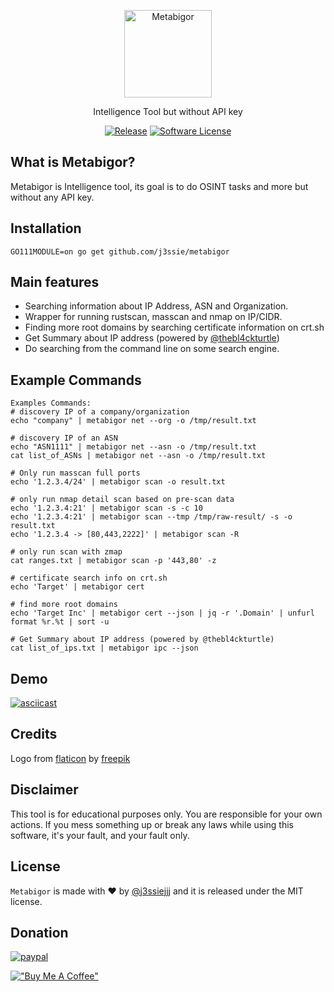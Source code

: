 <p align="center">
  <img alt="Metabigor" src="https://user-images.githubusercontent.com/23289085/143042137-28f8e7e5-e485-4dc8-a09b-10759a593210.png" height="140" />
  <p align="center">Intelligence Tool but without API key</p>
  <p align="center">
    <a href="https://github.com/j3ssie/metabigor"><img alt="Release" src="https://img.shields.io/github/v/release/j3ssie/metabigor.svg"></a>
    <a href=""><img alt="Software License" src="https://img.shields.io/badge/license-MIT-brightgreen.svg?style=flat-square"></a>
  </p>
</p>

## What is Metabigor?

Metabigor is Intelligence tool, its goal is to do OSINT tasks and more but without any API key.

## Installation

```
GO111MODULE=on go get github.com/j3ssie/metabigor
```

## Main features

- Searching information about IP Address, ASN and Organization.
- Wrapper for running rustscan, masscan and nmap on IP/CIDR.
- Finding more root domains by searching certificate information on crt.sh
- Get Summary about IP address (powered by [@thebl4ckturtle](https://github.com/theblackturtle))
- Do searching from the command line on some search engine.


## Example Commands

```
Examples Commands:
# discovery IP of a company/organization
echo "company" | metabigor net --org -o /tmp/result.txt

# discovery IP of an ASN
echo "ASN1111" | metabigor net --asn -o /tmp/result.txt
cat list_of_ASNs | metabigor net --asn -o /tmp/result.txt

# Only run masscan full ports
echo '1.2.3.4/24' | metabigor scan -o result.txt

# only run nmap detail scan based on pre-scan data
echo '1.2.3.4:21' | metabigor scan -s -c 10
echo '1.2.3.4:21' | metabigor scan --tmp /tmp/raw-result/ -s -o result.txt
echo '1.2.3.4 -> [80,443,2222]' | metabigor scan -R

# only run scan with zmap
cat ranges.txt | metabigor scan -p '443,80' -z

# certificate search info on crt.sh
echo 'Target' | metabigor cert

# find more root domains
echo 'Target Inc' | metabigor cert --json | jq -r '.Domain' | unfurl format %r.%t | sort -u

# Get Summary about IP address (powered by @thebl4ckturtle)
cat list_of_ips.txt | metabigor ipc --json
```

## Demo

[![asciicast](https://asciinema.org/a/301745.svg)](https://asciinema.org/a/301745)

## Credits

Logo from [flaticon](https://image.flaticon.com/icons/svg/1789/1789851.svg)
by [freepik](https://www.flaticon.com/authors/freepik)

## Disclaimer

This tool is for educational purposes only. You are responsible for your own actions. If you mess something up or break
any laws while using this software, it's your fault, and your fault only.

## License

`Metabigor` is made with ♥ by [@j3ssiejjj](https://twitter.com/j3ssiejjj) and it is released under the MIT license.

## Donation

[![paypal](https://www.paypalobjects.com/en_US/i/btn/btn_donateCC_LG.gif)](https://paypal.me/j3ssiejjj)

[!["Buy Me A Coffee"](https://www.buymeacoffee.com/assets/img/custom_images/orange_img.png)](https://www.buymeacoffee.com/j3ssie)
